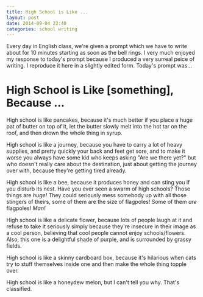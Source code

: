 ```yaml
---
title: High School is Like ...
layout: post
date: 2014-09-04 22:40
categories: school writing
---
```


Every day in English class, we're given a prompt which we have to write about for 10 minutes starting as soon as the bell rings. I very much enjoyed my response to today's prompt because I produced a very surreal peice of writing. I reproduce it here in a slightly edited form. Today's prompt was...

# High School is Like [something],  Because ...

High school is like pancakes, because it's much better if you place a huge pat of butter on top of it, let the butter slowly melt into the hot tar on the roof, and then drown the whole thing in syrup.

High school is like a journey, because you have to carry a lot of heavy supplies, and pretty quickly your back and feet get sore, and to make it worse you always have some kid who keeps asking "Are we there yet?" but who doesn't really care about the destination, just about getting the journey over with, because they're getting tired already.

High school is like a bee, because it produces honey and can sting you if you disturb its nest. Have you ever seen a swarm of high schools? Those things are *huge!* They could seriously mess somebody up with all those stingers of theirs, some of them are the size of flagpoles! Some of them *are* flagpoles! *Man!*

High school is like a delicate flower, because lots of people laugh at it and refuse to take it seriously simply because they're insecure in their image as a cool person, believing that cool people cannot enjoy schools/flowers. Also, this one is a delightful shade of purple, and is surrounded by grassy fields.

High school is like a skinny cardboard box, because it's hilarious when cats try to stuff themselves inside one and then make the whole thing topple over.

High school is like a honeydew melon, but I can't tell you why. That's classified.